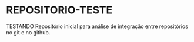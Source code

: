 # REPOSITORIO-TESTE
TESTANDO
Repositório inicial para análise de integração entre repositórios no git e no github. 
